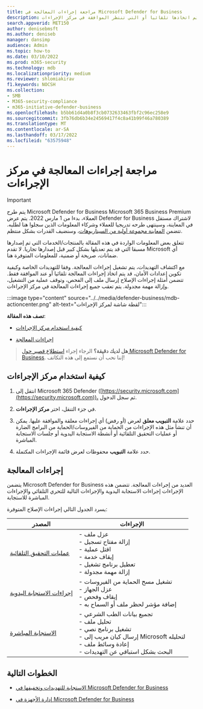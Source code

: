 ```yaml
---
title: مراجعة إجراءات المعالجة في Microsoft Defender for Business
description: عرض المعالجة التي تم اتخاذها تلقائيا أو التي تنتظر الموافقة في مركز الإجراءات
search.appverid: MET150
author: denisebmsft
ms.author: deniseb
manager: dansimp
audience: Admin
ms.topic: how-to
ms.date: 03/10/2022
ms.prod: m365-security
ms.technology: mdb
ms.localizationpriority: medium
ms.reviewer: shlomiakirav
f1.keywords: NOCSH
ms.collection:
- SMB
- M365-security-compliance
- m365-initiative-defender-business
ms.openlocfilehash: b5bb61d4a0b8f3cb0732633463fbf2c96ec258e9
ms.sourcegitcommit: 3fb76db6b34e24569417f4c8a41b99f46a780389
ms.translationtype: MT
ms.contentlocale: ar-SA
ms.lasthandoff: 03/17/2022
ms.locfileid: "63575948"
---
```

# <a name="review-remediation-actions-in-the-action-center"></a>مراجعة إجراءات المعالجة في مركز الإجراءات

> [!IMPORTANT]
> يتم طرح Microsoft Defender for Business Microsoft 365 Business Premium العملاء[](../../business-premium/index.md)، بدءا من 1 مارس 2022. يتم عرض Defender for Business لاشتراك مستقل في المعاينة، وسينتهى طرحه تدريجيا للعملاء وشركاء المعلومات الذين سجلوا هنا [](https://aka.ms/mdb-preview) لطلبه. تتضمن [المعاينة مجموعة أولية من السيناريوهات](mdb-tutorials.md#try-these-preview-scenarios)، وسنضيف القدرات بشكل منتظم.
> 
> تتعلق بعض المعلومات الواردة في هذه المقالة بالمنتجات/الخدمات التي تم إصدارها مسبقا التي قد يتم تعديلها بشكل كبير قبل إصدارها تجاريا. لا تقدم Microsoft أي ضمانات، صريحة أو ضمنية، للمعلومات المتوفرة هنا. 

مع اكتشاف التهديدات، يتم تشغيل إجراءات المعالجة. وفقا للتهديدات الخاصة وكيفية تكوين إعدادات الأمان، قد يتم اتخاذ إجراءات المعالجة تلقائيا أو عند الموافقة فقط. تتضمن أمثلة إجراءات الإصلاح إرسال ملف إلى الفحص، وتوقف عملية من التشغيل، وإزالة مهمة مجدولة. يتم تعقب جميع إجراءات المعالجة في مركز الإجراءات.

:::image type="content" source="../../media/defender-business/mdb-actioncenter.png" alt-text="لقطة شاشة لمركز الإجراءات":::

**تصف هذه المقالة**:

- [كيفية استخدام مركز الإجراءات](#how-to-use-the-action-center)

- [إجراءات المعالجة](#remediation-actions)

>
> **هل لديك دقيقة؟**
> الرجاء إجراء <a href="https://microsoft.qualtrics.com/jfe/form/SV_0JPjTPHGEWTQr4y" target="_blank">استطلاع قصير حول Microsoft Defender for Business</a>. إننا نحب أن نستمع إلى هذه التكاتف!
>

## <a name="how-to-use-the-action-center"></a>كيفية استخدام مركز الإجراءات

1. انتقل إلى Microsoft 365 Defender ([https://security.microsoft.com](https://security.microsoft.com))، ثم سجل الدخول.

2. في جزء التنقل، اختر **مركز الإجراءات**.

3. حدد علامة **التبويب معلق** لعرض (أو رفض) أي إجراءات معلقة والموافقة عليها. يمكن أن تنشأ مثل هذه الإجراءات من الحماية من الفيروسات/الحماية من البرامج الضارة أو عمليات التحقيق التلقائية أو أنشطة الاستجابة اليدوية أو جلسات الاستجابة المباشرة.

4. حدد علامة **التبويب** محفوظات لعرض قائمة الإجراءات المكتملة. 

## <a name="remediation-actions"></a>إجراءات المعالجة

يتضمن Microsoft Defender for Business العديد من إجراءات المعالجة. تتضمن هذه الإجراءات إجراءات الاستجابة اليدوية والإجراءات التالية للتحري التلقائي والإجراءات المباشرة للاستجابة.

يسرد الجدول التالي إجراءات الإصلاح المتوفرة:

| المصدر  | الإجراءات  |
|---------|---------|
| [عمليات التحقيق التلقائية](../defender-endpoint/automated-investigations.md)      | - عزل ملف <br/>- إزالة مفتاح تسجيل <br/>- اقتل عملية <br/>- إيقاف خدمة <br/>- تعطيل برنامج تشغيل <br/>- إزالة مهمة مجدولة        |
| [إجراءات الاستجابة اليدوية](../defender-endpoint/respond-machine-alerts.md)   | - تشغيل مسح الحماية من الفيروسات <br/>- عزل الجهاز <br/>- إيقاف وفحص <br/>- إضافة مؤشر لحظر ملف أو السماح به       |
| [الاستجابة المباشرة](../defender-endpoint/live-response.md)   | - تجميع بيانات الطب الشرعي <br/>- تحليل ملف <br/>- تشغيل برنامج نصي <br/>- إرسال كيان مريب إلى Microsoft لتحليله <br/>- إعادة وسائط ملف <br/>- البحث بشكل استباقي عن التهديدات         |

## <a name="next-steps"></a>الخطوات التالية

- [الاستجابة للتهديدات وتخفيفها في Microsoft Defender for Business](mdb-respond-mitigate-threats.md)

- [إدارة الأجهزة في Microsoft Defender for Business](mdb-manage-devices.md)